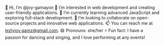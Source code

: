👋 Hi, I’m @joy-gamayon
👀 I’m interested in web development and creating user-friendly applications.
🌱 I’m currently learning advanced JavaScript and exploring full-stack development.
💞️ I’m looking to collaborate on open-source projects and innovative web applications.
📫 You can reach me at lezlyjoy.gamz@gmail.com.
😄 Pronouns: she/her
⚡ Fun fact: I have a passion for dancing and singing, and I love performing at any events!



<!---
joy-gamayon/joy-gamayon is a ✨ special ✨ repository because its `README.md` (this file) appears on your GitHub profile.
You can click the Preview link to take a look at your changes.
--->
